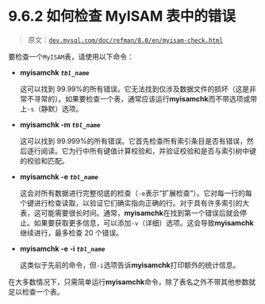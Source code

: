 # 9.6.2 如何检查 MyISAM 表中的错误

> 原文：[`dev.mysql.com/doc/refman/8.0/en/myisam-check.html`](https://dev.mysql.com/doc/refman/8.0/en/myisam-check.html)

要检查一个`MyISAM`表，请使用以下命令：

+   **myisamchk *`tbl_name`***

    这可以找到 99.99%的所有错误。它无法找到仅涉及数据文件的损坏（这是非常不寻常的）。如果要检查一个表，通常应该运行**myisamchk**而不带选项或带上`-s`（静默）选项。

+   **myisamchk -m *`tbl_name`***

    这可以找到 99.999%的所有错误。它首先检查所有索引条目是否有错误，然后逐行阅读。它为行中所有键值计算校验和，并验证校验和是否与索引树中键的校验和匹配。

+   **myisamchk -e *`tbl_name`***

    这会对所有数据进行完整彻底的检查（`-e`表示“扩展检查”）。它对每一行的每个键进行检查读取，以验证它们确实指向正确的行。对于具有许多索引的大表，这可能需要很长时间。通常，**myisamchk**在找到第一个错误后就会停止。如果要获取更多信息，可以添加`-v`（详细）选项。这会导致**myisamchk**继续进行，最多检查 20 个错误。

+   **myisamchk -e -i *`tbl_name`***

    这类似于先前的命令，但`-i`选项告诉**myisamchk**打印额外的统计信息。

在大多数情况下，只需简单运行**myisamchk**命令，除了表名之外不带其他参数就足以检查一个表。
